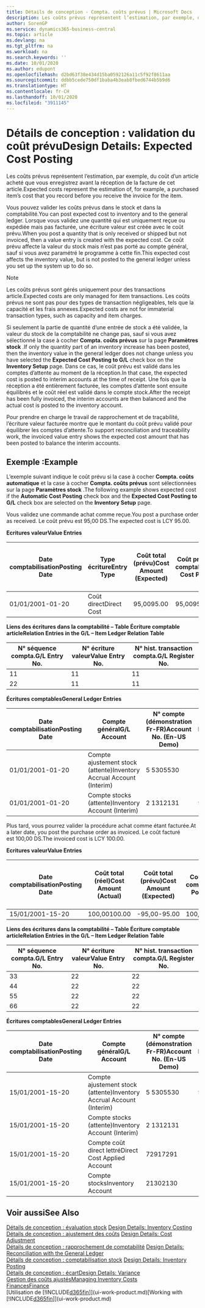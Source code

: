 ```yaml
---
title: Détails de conception - Compta. coûts prévus | Microsoft Docs
description: Les coûts prévus représentent l’estimation, par exemple, du coût d’un article acheté que vous enregistrez avant la réception de la facture de cet article.
author: SorenGP
ms.service: dynamics365-business-central
ms.topic: article
ms.devlang: na
ms.tgt_pltfrm: na
ms.workload: na
ms.search.keywords: ''
ms.date: 10/01/2020
ms.author: edupont
ms.openlocfilehash: d2bd63f38e434d15ba0592126a11c5f92f8611aa
ms.sourcegitcommit: ddbb5cede750df1baba4b3eab8fbed6744b5b9d6
ms.translationtype: HT
ms.contentlocale: fr-CH
ms.lasthandoff: 10/01/2020
ms.locfileid: "3911145"
---
```

# <a name="design-details-expected-cost-posting"></a><span data-ttu-id="7e5dd-103">Détails de conception : validation du coût prévu</span><span class="sxs-lookup"><span data-stu-id="7e5dd-103">Design Details: Expected Cost Posting</span></span>
<span data-ttu-id="7e5dd-104">Les coûts prévus représentent l’estimation, par exemple, du coût d’un article acheté que vous enregistrez avant la réception de la facture de cet article.</span><span class="sxs-lookup"><span data-stu-id="7e5dd-104">Expected costs represent the estimation of, for example, a purchased item’s cost that you record before you receive the invoice for the item.</span></span>  

 <span data-ttu-id="7e5dd-105">Vous pouvez valider les coûts prévus dans le stock et dans la comptabilité.</span><span class="sxs-lookup"><span data-stu-id="7e5dd-105">You can post expected cost to inventory and to the general ledger.</span></span> <span data-ttu-id="7e5dd-106">Lorsque vous validez une quantité qui est uniquement reçue ou expédiée mais pas facturée, une écriture valeur est créée avec le coût prévu.</span><span class="sxs-lookup"><span data-stu-id="7e5dd-106">When you post a quantity that is only received or shipped but not invoiced, then a value entry is created with the expected cost.</span></span> <span data-ttu-id="7e5dd-107">Ce coût prévu affecte la valeur du stock mais n’est pas porté au compte général, sauf si vous avez paramétré le programme à cette fin.</span><span class="sxs-lookup"><span data-stu-id="7e5dd-107">This expected cost affects the inventory value, but is not posted to the general ledger unless you set up the system up to do so.</span></span>  

> [!NOTE]  
>  <span data-ttu-id="7e5dd-108">Les coûts prévus sont gérés uniquement pour des transactions article.</span><span class="sxs-lookup"><span data-stu-id="7e5dd-108">Expected costs are only managed for item transactions.</span></span> <span data-ttu-id="7e5dd-109">Les coûts prévus ne sont pas pour des types de transaction négligeables, tels que la capacité et les frais annexes.</span><span class="sxs-lookup"><span data-stu-id="7e5dd-109">Expected costs are not for immaterial transaction types, such as capacity and item charges.</span></span>  

 <span data-ttu-id="7e5dd-110">Si seulement la partie de quantité d’une entrée de stock a été validée, la valeur du stock de la comptabilité ne change pas, sauf si vous avez sélectionné la case à cocher **Compta. coûts prévus** sur la page **Paramètres stock** .</span><span class="sxs-lookup"><span data-stu-id="7e5dd-110">If only the quantity part of an inventory increase has been posted, then the inventory value in the general ledger does not change unless you have selected the **Expected Cost Posting to G/L** check box on the **Inventory Setup** page.</span></span> <span data-ttu-id="7e5dd-111">Dans ce cas, le coût prévu est validé dans les comptes d’attente au moment de la réception.</span><span class="sxs-lookup"><span data-stu-id="7e5dd-111">In that case, the expected cost is posted to interim accounts at the time of receipt.</span></span> <span data-ttu-id="7e5dd-112">Une fois que la réception a été entièrement facturée, les comptes d’attente sont ensuite équilibrés et le coût réel est validé dans le compte stock.</span><span class="sxs-lookup"><span data-stu-id="7e5dd-112">After the receipt has been fully invoiced, the interim accounts are then balanced and the actual cost is posted to the inventory account.</span></span>  

 <span data-ttu-id="7e5dd-113">Pour prendre en charge le travail de rapprochement et de traçabilité, l’écriture valeur facturée montre que le montant du coût prévu validé pour équilibrer les comptes d’attente.</span><span class="sxs-lookup"><span data-stu-id="7e5dd-113">To support reconciliation and traceability work, the invoiced value entry shows the expected cost amount that has been posted to balance the interim accounts.</span></span>  

## <a name="example"></a><span data-ttu-id="7e5dd-114">Exemple :</span><span class="sxs-lookup"><span data-stu-id="7e5dd-114">Example</span></span>  
 <span data-ttu-id="7e5dd-115">L’exemple suivant indique le coût prévu si la case à cocher **Compta. coûts automatique** et la case à cocher **Compta. coûts prévus** sont sélectionnées sur la page **Paramètres stock** .</span><span class="sxs-lookup"><span data-stu-id="7e5dd-115">The following example shows expected cost if the **Automatic Cost Posting** check box and the **Expected Cost Posting to G/L** check box are selected on the **Inventory Setup** page.</span></span>  

 <span data-ttu-id="7e5dd-116">Vous validez une commande achat comme reçue.</span><span class="sxs-lookup"><span data-stu-id="7e5dd-116">You post a purchase order as received.</span></span> <span data-ttu-id="7e5dd-117">Le coût prévu est 95,00 DS.</span><span class="sxs-lookup"><span data-stu-id="7e5dd-117">The expected cost is LCY 95.00.</span></span>  

 <span data-ttu-id="7e5dd-118">**Ecritures valeur**</span><span class="sxs-lookup"><span data-stu-id="7e5dd-118">**Value Entries**</span></span>  

|<span data-ttu-id="7e5dd-119">Date comptabilisation</span><span class="sxs-lookup"><span data-stu-id="7e5dd-119">Posting Date</span></span>|<span data-ttu-id="7e5dd-120">Type écriture</span><span class="sxs-lookup"><span data-stu-id="7e5dd-120">Entry Type</span></span>|<span data-ttu-id="7e5dd-121">Coût total (prévu)</span><span class="sxs-lookup"><span data-stu-id="7e5dd-121">Cost Amount (Expected)</span></span>|<span data-ttu-id="7e5dd-122">Coût prévu validé en comptabilité</span><span class="sxs-lookup"><span data-stu-id="7e5dd-122">Expected Cost Posted to G/L</span></span>|<span data-ttu-id="7e5dd-123">Coût prévu</span><span class="sxs-lookup"><span data-stu-id="7e5dd-123">Expected Cost</span></span>|<span data-ttu-id="7e5dd-124">N° écriture comptable article</span><span class="sxs-lookup"><span data-stu-id="7e5dd-124">Item Ledger Entry No.</span></span>|<span data-ttu-id="7e5dd-125">Numéro de la séquence</span><span class="sxs-lookup"><span data-stu-id="7e5dd-125">Entry No.</span></span>|  
|------------------|----------------|------------------------------|----------------------------------|-------------------|---------------------------|---------------|  
|<span data-ttu-id="7e5dd-126">01/01/20</span><span class="sxs-lookup"><span data-stu-id="7e5dd-126">01-01-20</span></span>|<span data-ttu-id="7e5dd-127">Coût direct</span><span class="sxs-lookup"><span data-stu-id="7e5dd-127">Direct Cost</span></span>|<span data-ttu-id="7e5dd-128">95,00</span><span class="sxs-lookup"><span data-stu-id="7e5dd-128">95.00</span></span>|<span data-ttu-id="7e5dd-129">95,00</span><span class="sxs-lookup"><span data-stu-id="7e5dd-129">95.00</span></span>|<span data-ttu-id="7e5dd-130">Oui</span><span class="sxs-lookup"><span data-stu-id="7e5dd-130">Yes</span></span>|<span data-ttu-id="7e5dd-131">1</span><span class="sxs-lookup"><span data-stu-id="7e5dd-131">1</span></span>|<span data-ttu-id="7e5dd-132">1</span><span class="sxs-lookup"><span data-stu-id="7e5dd-132">1</span></span>|  

 <span data-ttu-id="7e5dd-133">**Liens des écritures dans la comptabilité – Table Écriture comptable article**</span><span class="sxs-lookup"><span data-stu-id="7e5dd-133">**Relation Entries in the G/L – Item Ledger Relation Table**</span></span>  

|<span data-ttu-id="7e5dd-134">N° séquence compta.</span><span class="sxs-lookup"><span data-stu-id="7e5dd-134">G/L Entry No.</span></span>|<span data-ttu-id="7e5dd-135">N° écriture valeur</span><span class="sxs-lookup"><span data-stu-id="7e5dd-135">Value Entry No.</span></span>|<span data-ttu-id="7e5dd-136">N° hist. transaction compta.</span><span class="sxs-lookup"><span data-stu-id="7e5dd-136">G/L Register No.</span></span>|  
|--------------------|---------------------|-----------------------|  
|<span data-ttu-id="7e5dd-137">1</span><span class="sxs-lookup"><span data-stu-id="7e5dd-137">1</span></span>|<span data-ttu-id="7e5dd-138">1</span><span class="sxs-lookup"><span data-stu-id="7e5dd-138">1</span></span>|<span data-ttu-id="7e5dd-139">1</span><span class="sxs-lookup"><span data-stu-id="7e5dd-139">1</span></span>|  
|<span data-ttu-id="7e5dd-140">2</span><span class="sxs-lookup"><span data-stu-id="7e5dd-140">2</span></span>|<span data-ttu-id="7e5dd-141">1</span><span class="sxs-lookup"><span data-stu-id="7e5dd-141">1</span></span>|<span data-ttu-id="7e5dd-142">1</span><span class="sxs-lookup"><span data-stu-id="7e5dd-142">1</span></span>|  

 <span data-ttu-id="7e5dd-143">**Écritures comptables**</span><span class="sxs-lookup"><span data-stu-id="7e5dd-143">**General Ledger Entries**</span></span>  

|<span data-ttu-id="7e5dd-144">Date comptabilisation</span><span class="sxs-lookup"><span data-stu-id="7e5dd-144">Posting Date</span></span>|<span data-ttu-id="7e5dd-145">Compte général</span><span class="sxs-lookup"><span data-stu-id="7e5dd-145">G/L Account</span></span>|<span data-ttu-id="7e5dd-146">N° compte (démonstration Fr-FR)</span><span class="sxs-lookup"><span data-stu-id="7e5dd-146">Account No. (En-US Demo)</span></span>|<span data-ttu-id="7e5dd-147">Montant</span><span class="sxs-lookup"><span data-stu-id="7e5dd-147">Amount</span></span>|<span data-ttu-id="7e5dd-148">Numéro de la séquence</span><span class="sxs-lookup"><span data-stu-id="7e5dd-148">Entry No.</span></span>|  
|------------------|------------------|---------------------------------|------------|---------------|  
|<span data-ttu-id="7e5dd-149">01/01/20</span><span class="sxs-lookup"><span data-stu-id="7e5dd-149">01-01-20</span></span>|<span data-ttu-id="7e5dd-150">Compte ajustement stock (attente)</span><span class="sxs-lookup"><span data-stu-id="7e5dd-150">Inventory Accrual Account (Interim)</span></span>|<span data-ttu-id="7e5dd-151">5 530</span><span class="sxs-lookup"><span data-stu-id="7e5dd-151">5530</span></span>|<span data-ttu-id="7e5dd-152">-95,00</span><span class="sxs-lookup"><span data-stu-id="7e5dd-152">-95.00</span></span>|<span data-ttu-id="7e5dd-153">2</span><span class="sxs-lookup"><span data-stu-id="7e5dd-153">2</span></span>|  
|<span data-ttu-id="7e5dd-154">01/01/20</span><span class="sxs-lookup"><span data-stu-id="7e5dd-154">01-01-20</span></span>|<span data-ttu-id="7e5dd-155">Compte stocks (attente)</span><span class="sxs-lookup"><span data-stu-id="7e5dd-155">Inventory Account (Interim)</span></span>|<span data-ttu-id="7e5dd-156">2 131</span><span class="sxs-lookup"><span data-stu-id="7e5dd-156">2131</span></span>|<span data-ttu-id="7e5dd-157">95,00</span><span class="sxs-lookup"><span data-stu-id="7e5dd-157">95.00</span></span>|<span data-ttu-id="7e5dd-158">1</span><span class="sxs-lookup"><span data-stu-id="7e5dd-158">1</span></span>|  

 <span data-ttu-id="7e5dd-159">Plus tard, vous pourrez valider la procédure achat comme étant facturée.</span><span class="sxs-lookup"><span data-stu-id="7e5dd-159">At a later date, you post the purchase order as invoiced.</span></span> <span data-ttu-id="7e5dd-160">Le coût facturé est 100,00 DS.</span><span class="sxs-lookup"><span data-stu-id="7e5dd-160">The invoiced cost is LCY 100.00.</span></span>  

 <span data-ttu-id="7e5dd-161">**Ecritures valeur**</span><span class="sxs-lookup"><span data-stu-id="7e5dd-161">**Value Entries**</span></span>  

|<span data-ttu-id="7e5dd-162">Date comptabilisation</span><span class="sxs-lookup"><span data-stu-id="7e5dd-162">Posting Date</span></span>|<span data-ttu-id="7e5dd-163">Coût total (réel)</span><span class="sxs-lookup"><span data-stu-id="7e5dd-163">Cost Amount (Actual)</span></span>|<span data-ttu-id="7e5dd-164">Coût total (prévu)</span><span class="sxs-lookup"><span data-stu-id="7e5dd-164">Cost Amount (Expected)</span></span>|<span data-ttu-id="7e5dd-165">Coût validé en comptabilité</span><span class="sxs-lookup"><span data-stu-id="7e5dd-165">Cost Posted to G/L</span></span>|<span data-ttu-id="7e5dd-166">Coût prévu</span><span class="sxs-lookup"><span data-stu-id="7e5dd-166">Expected Cost</span></span>|<span data-ttu-id="7e5dd-167">N° écriture comptable article</span><span class="sxs-lookup"><span data-stu-id="7e5dd-167">Item Ledger Entry No.</span></span>|<span data-ttu-id="7e5dd-168">Numéro de la séquence</span><span class="sxs-lookup"><span data-stu-id="7e5dd-168">Entry No.</span></span>|  
|------------------|----------------------------|------------------------------|-------------------------|-------------------|---------------------------|---------------|  
|<span data-ttu-id="7e5dd-169">15/01/20</span><span class="sxs-lookup"><span data-stu-id="7e5dd-169">01-15-20</span></span>|<span data-ttu-id="7e5dd-170">100,00</span><span class="sxs-lookup"><span data-stu-id="7e5dd-170">100.00</span></span>|<span data-ttu-id="7e5dd-171">-95,00</span><span class="sxs-lookup"><span data-stu-id="7e5dd-171">-95.00</span></span>|<span data-ttu-id="7e5dd-172">100,00</span><span class="sxs-lookup"><span data-stu-id="7e5dd-172">100.00</span></span>|<span data-ttu-id="7e5dd-173">Non</span><span class="sxs-lookup"><span data-stu-id="7e5dd-173">No</span></span>|<span data-ttu-id="7e5dd-174">1</span><span class="sxs-lookup"><span data-stu-id="7e5dd-174">1</span></span>|<span data-ttu-id="7e5dd-175">2</span><span class="sxs-lookup"><span data-stu-id="7e5dd-175">2</span></span>|  

 <span data-ttu-id="7e5dd-176">**Liens des écritures dans la comptabilité – Table Écriture comptable article**</span><span class="sxs-lookup"><span data-stu-id="7e5dd-176">**Relation Entries in the G/L – Item Ledger Relation Table**</span></span>  

|<span data-ttu-id="7e5dd-177">N° séquence compta.</span><span class="sxs-lookup"><span data-stu-id="7e5dd-177">G/L Entry No.</span></span>|<span data-ttu-id="7e5dd-178">N° écriture valeur</span><span class="sxs-lookup"><span data-stu-id="7e5dd-178">Value Entry No.</span></span>|<span data-ttu-id="7e5dd-179">N° hist. transaction compta.</span><span class="sxs-lookup"><span data-stu-id="7e5dd-179">G/L Register No.</span></span>|  
|--------------------|---------------------|-----------------------|  
|<span data-ttu-id="7e5dd-180">3</span><span class="sxs-lookup"><span data-stu-id="7e5dd-180">3</span></span>|<span data-ttu-id="7e5dd-181">2</span><span class="sxs-lookup"><span data-stu-id="7e5dd-181">2</span></span>|<span data-ttu-id="7e5dd-182">2</span><span class="sxs-lookup"><span data-stu-id="7e5dd-182">2</span></span>|  
|<span data-ttu-id="7e5dd-183">4</span><span class="sxs-lookup"><span data-stu-id="7e5dd-183">4</span></span>|<span data-ttu-id="7e5dd-184">2</span><span class="sxs-lookup"><span data-stu-id="7e5dd-184">2</span></span>|<span data-ttu-id="7e5dd-185">2</span><span class="sxs-lookup"><span data-stu-id="7e5dd-185">2</span></span>|  
|<span data-ttu-id="7e5dd-186">5</span><span class="sxs-lookup"><span data-stu-id="7e5dd-186">5</span></span>|<span data-ttu-id="7e5dd-187">2</span><span class="sxs-lookup"><span data-stu-id="7e5dd-187">2</span></span>|<span data-ttu-id="7e5dd-188">2</span><span class="sxs-lookup"><span data-stu-id="7e5dd-188">2</span></span>|  
|<span data-ttu-id="7e5dd-189">6</span><span class="sxs-lookup"><span data-stu-id="7e5dd-189">6</span></span>|<span data-ttu-id="7e5dd-190">2</span><span class="sxs-lookup"><span data-stu-id="7e5dd-190">2</span></span>|<span data-ttu-id="7e5dd-191">2</span><span class="sxs-lookup"><span data-stu-id="7e5dd-191">2</span></span>|  

 <span data-ttu-id="7e5dd-192">**Écritures comptables**</span><span class="sxs-lookup"><span data-stu-id="7e5dd-192">**General Ledger Entries**</span></span>  

|<span data-ttu-id="7e5dd-193">Date comptabilisation</span><span class="sxs-lookup"><span data-stu-id="7e5dd-193">Posting Date</span></span>|<span data-ttu-id="7e5dd-194">Compte général</span><span class="sxs-lookup"><span data-stu-id="7e5dd-194">G/L Account</span></span>|<span data-ttu-id="7e5dd-195">N° compte (démonstration Fr-FR)</span><span class="sxs-lookup"><span data-stu-id="7e5dd-195">Account No. (En-US Demo)</span></span>|<span data-ttu-id="7e5dd-196">Montant</span><span class="sxs-lookup"><span data-stu-id="7e5dd-196">Amount</span></span>|<span data-ttu-id="7e5dd-197">Numéro de la séquence</span><span class="sxs-lookup"><span data-stu-id="7e5dd-197">Entry No.</span></span>|  
|------------------|------------------|---------------------------------|------------|---------------|  
|<span data-ttu-id="7e5dd-198">15/01/20</span><span class="sxs-lookup"><span data-stu-id="7e5dd-198">01-15-20</span></span>|<span data-ttu-id="7e5dd-199">Compte ajustement stock (attente)</span><span class="sxs-lookup"><span data-stu-id="7e5dd-199">Inventory Accrual Account (Interim)</span></span>|<span data-ttu-id="7e5dd-200">5 530</span><span class="sxs-lookup"><span data-stu-id="7e5dd-200">5530</span></span>|<span data-ttu-id="7e5dd-201">95,00</span><span class="sxs-lookup"><span data-stu-id="7e5dd-201">95.00</span></span>|<span data-ttu-id="7e5dd-202">4</span><span class="sxs-lookup"><span data-stu-id="7e5dd-202">4</span></span>|  
|<span data-ttu-id="7e5dd-203">15/01/20</span><span class="sxs-lookup"><span data-stu-id="7e5dd-203">01-15-20</span></span>|<span data-ttu-id="7e5dd-204">Compte stocks (attente)</span><span class="sxs-lookup"><span data-stu-id="7e5dd-204">Inventory Account (Interim)</span></span>|<span data-ttu-id="7e5dd-205">2 131</span><span class="sxs-lookup"><span data-stu-id="7e5dd-205">2131</span></span>|<span data-ttu-id="7e5dd-206">-95,00</span><span class="sxs-lookup"><span data-stu-id="7e5dd-206">-95.00</span></span>|<span data-ttu-id="7e5dd-207">3</span><span class="sxs-lookup"><span data-stu-id="7e5dd-207">3</span></span>|  
|<span data-ttu-id="7e5dd-208">15/01/20</span><span class="sxs-lookup"><span data-stu-id="7e5dd-208">01-15-20</span></span>|<span data-ttu-id="7e5dd-209">Compte coût direct lettré</span><span class="sxs-lookup"><span data-stu-id="7e5dd-209">Direct Cost Applied Account</span></span>|<span data-ttu-id="7e5dd-210">7291</span><span class="sxs-lookup"><span data-stu-id="7e5dd-210">7291</span></span>|<span data-ttu-id="7e5dd-211">-100</span><span class="sxs-lookup"><span data-stu-id="7e5dd-211">-100</span></span>|<span data-ttu-id="7e5dd-212">6</span><span class="sxs-lookup"><span data-stu-id="7e5dd-212">6</span></span>|  
|<span data-ttu-id="7e5dd-213">15/01/20</span><span class="sxs-lookup"><span data-stu-id="7e5dd-213">01-15-20</span></span>|<span data-ttu-id="7e5dd-214">Compte stocks</span><span class="sxs-lookup"><span data-stu-id="7e5dd-214">Inventory Account</span></span>|<span data-ttu-id="7e5dd-215">2130</span><span class="sxs-lookup"><span data-stu-id="7e5dd-215">2130</span></span>|<span data-ttu-id="7e5dd-216">100</span><span class="sxs-lookup"><span data-stu-id="7e5dd-216">100</span></span>|<span data-ttu-id="7e5dd-217">5</span><span class="sxs-lookup"><span data-stu-id="7e5dd-217">5</span></span>|  

## <a name="see-also"></a><span data-ttu-id="7e5dd-218">Voir aussi</span><span class="sxs-lookup"><span data-stu-id="7e5dd-218">See Also</span></span>
 <span data-ttu-id="7e5dd-219">[Détails de conception : évaluation stock](design-details-inventory-costing.md) </span><span class="sxs-lookup"><span data-stu-id="7e5dd-219">[Design Details: Inventory Costing](design-details-inventory-costing.md) </span></span>  
 <span data-ttu-id="7e5dd-220">[Détails de conception : ajustement des coûts](design-details-cost-adjustment.md) </span><span class="sxs-lookup"><span data-stu-id="7e5dd-220">[Design Details: Cost Adjustment](design-details-cost-adjustment.md) </span></span>  
 <span data-ttu-id="7e5dd-221">[Détails de conception : rapprochement de comptabilité](design-details-reconciliation-with-the-general-ledger.md) </span><span class="sxs-lookup"><span data-stu-id="7e5dd-221">[Design Details: Reconciliation with the General Ledger](design-details-reconciliation-with-the-general-ledger.md) </span></span>  
 <span data-ttu-id="7e5dd-222">[Détails de conception : comptabilisation stock](design-details-inventory-posting.md) </span><span class="sxs-lookup"><span data-stu-id="7e5dd-222">[Design Details: Inventory Posting](design-details-inventory-posting.md) </span></span>  
 [<span data-ttu-id="7e5dd-223">Détails de conception : écart</span><span class="sxs-lookup"><span data-stu-id="7e5dd-223">Design Details: Variance</span></span>](design-details-variance.md)  
 [<span data-ttu-id="7e5dd-224">Gestion des coûts ajustés</span><span class="sxs-lookup"><span data-stu-id="7e5dd-224">Managing Inventory Costs</span></span>](finance-manage-inventory-costs.md)  
 [<span data-ttu-id="7e5dd-225">Finances</span><span class="sxs-lookup"><span data-stu-id="7e5dd-225">Finance</span></span>](finance.md)  
 <span data-ttu-id="7e5dd-226">[Utilisation de [!INCLUDE[d365fin](includes/d365fin_md.md)]](ui-work-product.md)</span><span class="sxs-lookup"><span data-stu-id="7e5dd-226">[Working with [!INCLUDE[d365fin](includes/d365fin_md.md)]](ui-work-product.md)</span></span>
